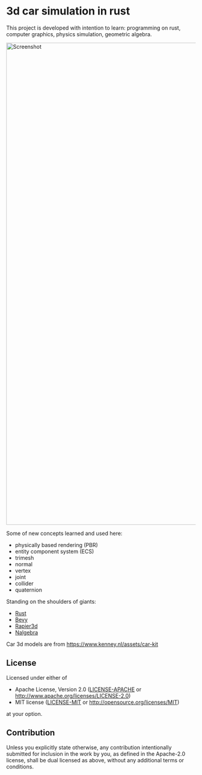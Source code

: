 # 3d car simulation in rust

This project is developed with intention to learn: programming on rust, computer graphics, physics simulation, geometric algebra.

<img width="1279" alt="Screenshot" src="https://user-images.githubusercontent.com/5582266/156928753-bc04bc5b-af19-4d72-abe9-a7dbb97dbef6.png">

Some of new concepts learned and used here:

- physically based rendering (PBR)
- entity component system (ECS)
- trimesh
- normal
- vertex
- joint
- collider
- quaternion

Standing on the shoulders of giants:

- [Rust](https://www.rust-lang.org)
- [Bevy](https://bevyengine.org)
- [Rapier3d](https://rapier.rs)
- [Nalgebra](https://nalgebra.org)

Car 3d models are from https://www.kenney.nl/assets/car-kit

## License

Licensed under either of

- Apache License, Version 2.0
  ([LICENSE-APACHE](LICENSE-APACHE) or http://www.apache.org/licenses/LICENSE-2.0)
- MIT license
  ([LICENSE-MIT](LICENSE-MIT) or http://opensource.org/licenses/MIT)

at your option.

## Contribution

Unless you explicitly state otherwise, any contribution intentionally submitted
for inclusion in the work by you, as defined in the Apache-2.0 license, shall be
dual licensed as above, without any additional terms or conditions.
